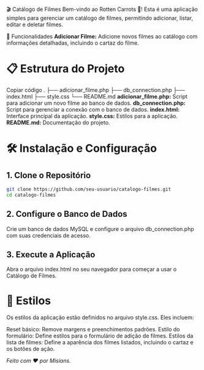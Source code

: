🎬 Catálogo de Filmes
Bem-vindo ao Rotten Carrots 🥕! Esta é uma aplicação simples para gerenciar um catálogo de filmes, permitindo adicionar, listar, editar e deletar filmes.

🚀 Funcionalidades
**Adicionar Filme:** Adicione novos filmes ao catálogo com informações detalhadas, incluindo o cartaz do filme.
# 📋 Estrutura do Projeto
Copiar código
.
├── adicionar_filme.php
├── db_connection.php
├── index.html
├── style.css
└── README.md
**adicionar_filme.php:** Script para adicionar um novo filme ao banco de dados.
**db_connection.php:** Script para gerenciar a conexão com o banco de dados.
**index.html:** Interface principal da aplicação.
**style.css:** Estilos para a aplicação.
**README.md:** Documentação do projeto.
# 🛠️ Instalação e Configuração

## 1. Clone o Repositório
```bash 
git clone https://github.com/seu-usuario/catalogo-filmes.git
cd catalogo-filmes
```

## 2. Configure o Banco de Dados
Crie um banco de dados MySQL e configure o arquivo db_connection.php com suas credenciais de acesso.

## 3. Execute a Aplicação
Abra o arquivo index.html no seu navegador para começar a usar o Catálogo de Filmes.

# 🎨 Estilos
Os estilos da aplicação estão definidos no arquivo style.css. Eles incluem:

Reset básico: Remove margens e preenchimentos padrões.
Estilo do formulário: Define estilos para o formulário de adição de filmes.
Estilos da lista de filmes: Define a aparência dos filmes listados, incluindo o cartaz e os botões de ação.


_Feito com ❤️ por Misians._
